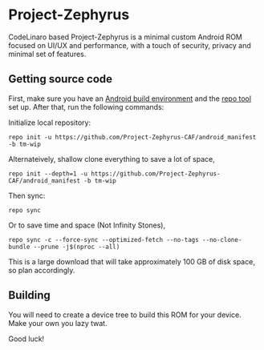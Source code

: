 # Project-Zephyrus

CodeLinaro based Project-Zephyrus is a minimal custom Android ROM focused on UI/UX and performance, with a touch of security, privacy and minimal set of features.

## Getting source code

First, make sure you have an [Android build environment](https://source.android.com/setup/build/initializing) and the [repo tool](https://source.android.com/setup/build/downloading) set up. After that, run the following commands:

Initialize local repository:
```
repo init -u https://github.com/Project-Zephyrus-CAF/android_manifest -b tm-wip
```
Alternateively, shallow clone everything to save a lot of space,
```
repo init --depth=1 -u https://github.com/Project-Zephyrus-CAF/android_manifest -b tm-wip
```

Then sync:
```
repo sync
```

Or to save time and space (Not Infinity Stones),
```
repo sync -c --force-sync --optimized-fetch --no-tags --no-clone-bundle --prune -j$(nproc --all)
```

This is a large download that will take approximately 100 GB of disk space, so plan accordingly.

## Building

You will need to create a device tree to build this ROM for your device. Make your own you lazy twat.

Good luck!
